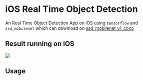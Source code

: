 # iOS Real Time Object Detection

An Real Time Object Detection App on iOS using ```tensorflow``` and ```ssd_mobilenet``` which can download on <a href="http://download.tensorflow.org/models/object_detection/ssd_mobilenet_v1_coco_2017_11_17.tar.gz">ssd_mobilenet_v1_coco</a>

## Result running on iOS

![](/image/object-detection.gif)

## Usage


